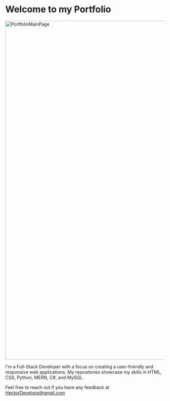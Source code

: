 # Welcome to my Portfolio

<img width="1065" alt="PortfolioMainPage" src="https://github.com/HectorDevelops/hectordevelops.io/assets/55935722/21841b30-52f8-4aaf-992f-41fe5cb5cb1f">

I'm a Full-Stack Developer with a focus on creating a user-friendly and responsive web applications. My repositories showcase my skills in HTML, CSS, Python, MERN, C#, and MySQL.

Feel free to reach out if you have any feedback at HectorDevelops@gmail.com
